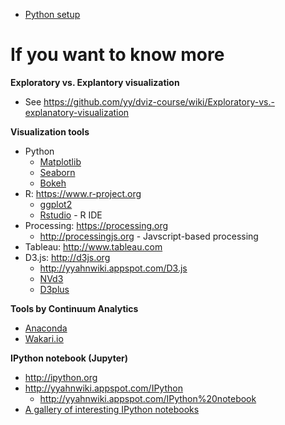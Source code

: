 - [Python setup](https://github.com/yy/dviz-course/blob/master/w01-intro/python-setup.md)

# If you want to know more

**Exploratory vs. Explantory visualization**

- See https://github.com/yy/dviz-course/wiki/Exploratory-vs.-explanatory-visualization

**Visualization tools**

- Python
    - [Matplotlib](http://matplotlib.org)
    - [Seaborn](http://stanford.edu/~mwaskom/software/seaborn/)
    - [Bokeh](http://bokeh.pydata.org/en/latest/)
- R: https://www.r-project.org
    - [ggplot2](http://ggplot2.org)
    - [Rstudio](https://www.rstudio.com) - R IDE
- Processing: https://processing.org
    - http://processingjs.org - Javscript-based processing
- Tableau: http://www.tableau.com
- D3.js: http://d3js.org 
    - http://yyahnwiki.appspot.com/D3.js
    - [NVd3](http://nvd3.org/index.html)
    - [D3plus](http://d3plus.org)

**Tools by Continuum Analytics**

- [Anaconda](http://continuum.io/downloads#py34)
- [Wakari.io](https://wakari.io)

**IPython notebook (Jupyter)**

- http://ipython.org
- http://yyahnwiki.appspot.com/IPython
    - http://yyahnwiki.appspot.com/IPython%20notebook
- [A gallery of interesting IPython notebooks](https://github.com/ipython/ipython/wiki/A-gallery-of-interesting-IPython-Notebooks)

